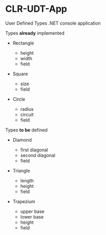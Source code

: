 # CLR-UDT-App
User Defined Types .NET console application

Types **already** implemented
* Rectangle
  - height
  - width
  - field

* Square
  - size
  - field

* Circle
  - radius
  - circuit
  - field

Types **to be** defined
* Diamond
  - first diagonal
  - second diagonal
  - field

* Triangle
  - length
  - height
  - field

* Trapezium
  - upper base
  - lower base
  - height
  - field
